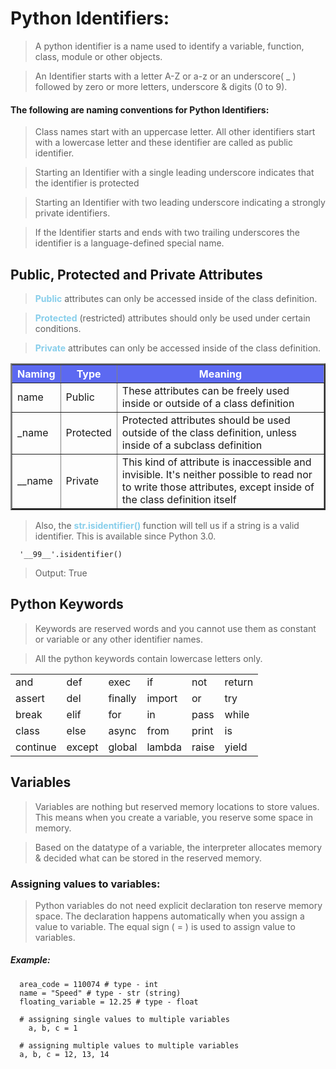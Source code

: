 # Python Identifiers:
> A python identifier is a name used to identify a variable, function, class, module or other objects.

> An Identifier starts with a letter A-Z or a-z or an underscore( _ ) followed by zero or more letters, underscore & digits (0 to 9).

#### The following are naming conventions for Python Identifiers:

> Class names start with an uppercase letter. All other identifiers start with a lowercase letter and these identifier are called as public identifier.

> Starting an Identifier with a single leading underscore indicates that the identifier is protected

> Starting an Identifier with two leading underscore indicating a strongly private identifiers.

> If the Identifier starts and ends with two trailing underscores the identifier is a language-defined special name.


## Public, Protected and Private Attributes

> <span style='color:skyblue;font-weight:bold'>Public</span> attributes can only be accessed inside of the class definition.

> <span style='color:skyblue;font-weight:bold'>Protected</span> (restricted) attributes should only be used under certain conditions.

> <span style='color:skyblue;font-weight:bold'>Private</span> attributes can only be accessed inside of the class definition. 


<table  border='2'>
  <tr style='background: rgba(35, 52, 238, 0.735)'>
  <th style='color:#fff;'>Naming</th>
  <th style='color:#fff;'>Type</th>
  <th style='color:#fff;'>Meaning</th>
  </tr>
  <tr>
    <td>name</td>
    <td>Public</td>
    <td>These attributes can be freely used inside or outside of a class definition</td>
  </tr>
  <tr>
    <td>_name</td>
    <td>Protected</td>
    <td>Protected attributes should be used outside of the class definition, unless inside of a subclass definition</td>
  </tr>
  <tr>
    <td>__name</td>
    <td>Private</td>
    <td>This kind of attribute is inaccessible and invisible. It's neither possible to read nor to write those attributes, except inside of the class definition itself</td>
  </tr>
</table>

> Also, the <span style='color:skyblue;font-weight:bold'>str.isidentifier() </span>  function will tell us if a string is a valid identifier. This is available since Python 3.0.

      '__99__'.isidentifier()
>Output: True

 ## Python Keywords
 > Keywords are reserved words and you cannot use them as constant or variable or any other identifier names.

 > All the python keywords contain lowercase letters only.

<table>
    <tr>
      <td>and</td>
      <td>def</td>
      <td>exec</td>
      <td>if</td>
      <td>not</td>
      <td>return</td>
    </tr>
    <tr>
      <td>assert</td>
      <td>del </td>
      <td>finally</td>
      <td>import</td>
      <td>or</td>
      <td>try</td>
    </tr>
    <tr>
      <td>break</td>
      <td>elif</td>
      <td>for</td>
      <td>in</td>
      <td>pass</td>
      <td>while</td>
    </tr>
    <tr>
      <td>class</td>
      <td>else</td>
      <td>async</td>
      <td>from</td>
      <td>print</td>
      <td>is</td>
    </tr>
    <tr>
      <td>continue</td>
      <td>except</td>
      <td>global</td>
      <td>lambda</td>
      <td>raise</td>
      <td>yield</td>
    </tr>
</table>

## Variables
> Variables are nothing but reserved memory locations to store values. This means when you create a variable, you reserve some space in memory.

> Based on the datatype of a variable, the interpreter allocates memory & decided what can be stored in the reserved memory.

### Assigning values to variables:
> Python variables do not need explicit declaration ton reserve memory space. The declaration happens automatically when you assign a value to variable. The equal sign ( = ) is used to assign value to variables.

##### Example: 
      area_code = 110074 # type - int 
      name = "Speed" # type - str (string)
      floating_variable = 12.25 # type - float 

      # assigning single values to multiple variables
        a, b, c = 1 

      # assigning multiple values to multiple variables
      a, b, c = 12, 13, 14
